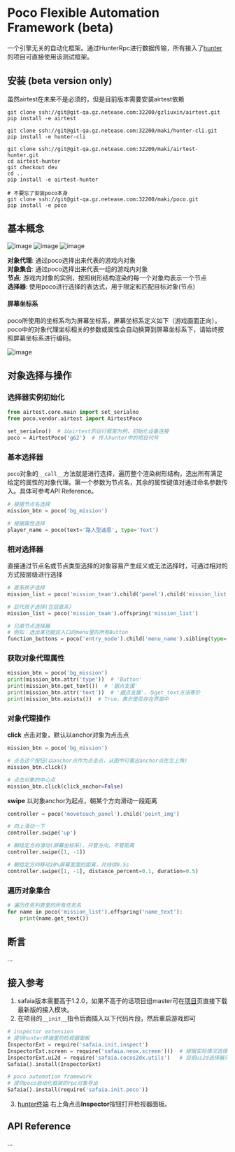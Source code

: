 # Poco Flexible Automation Framework (beta)

一个引擎无关的自动化框架。通过HunterRpc进行数据传输，所有接入了[hunter](http://hunter.nie.netease.com)的项目可直接使用该测试框架。

## 安装 (beta version only)

虽然airtest在未来不是必须的，但是目前版本需要安装airtest依赖

```
git clone ssh://git@git-qa.gz.netease.com:32200/gzliuxin/airtest.git
pip install -e airtest

git clone ssh://git@git-qa.gz.netease.com:32200/maki/hunter-cli.git
pip install -e hunter-cli

git clone ssh://git@git-qa.gz.netease.com:32200/maki/airtest-hunter.git
cd airtest-hunter
git checkout dev
cd ..
pip install -e airtest-hunter

# 不要忘了安装poco本身
git clone ssh://git@git-qa.gz.netease.com:32200/maki/poco.git
pip install -e poco
```

## 基本概念

![image](http://init.nie.netease.com/images/hunter/inspector/hunter-inspector.png)
![image](http://init.nie.netease.com/images/hunter/inspector/hunter-inspector-text-attribute.png)
![image](http://init.nie.netease.com/images/hunter/inspector/hunter-inspector-hierarchy-search.png)


**对象代理**: 通过poco选择出来代表的游戏内对象  
**对象集合**: 通过poco选择出来代表一组的游戏内对象  
**节点**: 游戏内对象的实例，按照树形结构渲染的每一个对象均表示一个节点  
**选择器**: 使用poco进行选择的表达式，用于限定和匹配目标对象(节点)  

#### 屏幕坐标系

poco所使用的坐标系均为屏幕坐标系，屏幕坐标系定义如下（游戏画面正向）。poco中的对象代理坐标相关的参数或属性会自动换算到屏幕坐标系下，请始终按照屏幕坐标系进行编码。

![image](http://init.nie.netease.com/images/hunter/inspector/screen-coordinate-system.jpg)

## 对象选择与操作

### 选择器实例初始化

```python
from airtest.core.main import set_serialno
from poco.vendor.airtest import AirtestPoco

set_serialno()  # 以airtest的运行框架为例，初始化设备连接
poco = AirtestPoco('g62')  # 传入hunter中的项目代号
```

### 基本选择器

`poco`对象的`__call__`方法就是进行选择，遍历整个渲染树形结构，选出所有满足给定的属性的对象代理。第一个参数为节点名，其余的属性键值对通过命名参数传入。具体可参考API Reference。

```python
# 根据节点名选择
mission_btn = poco('bg_mission')

# 根据属性选择
player_name = poco(text='路人型迪恩', type='Text')
```

### 相对选择器

直接通过节点名或节点类型选择的对象容易产生歧义或无法选择时，可通过相对的方式按层级进行选择

```python
# 直系孩子选择
mission_list = poco('mission_team').child('panel').child('mission_list')

# 后代孩子选择(包括直系)
mission_list = poco('mission_team').offspring('mission_list')

# 兄弟节点选择器
# 例如：选出某功能区入口的menu里的所有Button
function_buttons = poco('entry_node').child('menu_name').sibling(type='Button')
```

### 获取对象代理属性

```python
mission_btn = poco('bg_mission')
print(mission_btn.attr('type'))  # 'Button'
print(mission_btn.get_text())  # '据点支援'
print(mission_btn.attr('text'))  # '据点支援'，与get_text方法等价
print(mission_btn.exists())  # True，表示是否存在界面中
```

### 对象代理操作

**click** 点击对象，默认以anchor对象为点击点

```python
mission_btn = poco('bg_mission')

# 点击这个按钮(以anchor点作为点击点，从图中可看出anchor点在左上角)
mission_btn.click()    

# 点击对象的中心点
mission_btn.click(click_anchor=False) 
```

**swipe** 以对象anchor为起点，朝某个方向滑动一段距离

```python
controller = poco('movetouch_panel').child('point_img')

# 向上滑动一下
controller.swipe('up')

# 朝给定方向滑动(屏幕坐标系)，只管方向，不管距离
controller.swipe([1, -1])

# 朝给定方向移动10%屏幕宽度的距离，并持续0.5s
controller.swipe([1, -1], distance_percent=0.1, duration=0.5)
```

### 遍历对象集合

```python
# 遍历任务列表里的所有任务名
for name in poco('mission_list').offspring('name_text'):
    print(name.get_text())
```

## 断言

...

## 接入参考

1. safaia版本需要高于1.2.0，如果不高于的话项目组master可在[项目](http://hunter.nie.netease.com/mywork/project#/)页直接下载最新版的接入模块。
1. 在项目的`__init__`指令后面插入以下代码片段，然后重启游戏即可

```python
# inspector extension
# 提供hunter终端里的检视器面板
InspectorExt = require('safaia.init.inspect')
InspectorExt.screen = require('safaia.neox.screen')()  # 根据实际情况选择neox/messiah
InspectorExt.ui2d = require('safaia.cocos2dx.utils')   # 目前ui2d选择器只实现了cocosui，其他的ui框架可另外单独实现
Safaia().install(InspectorExt)

# poco automation framework
# 提供poco自动化框架的rpc对象导出
Safaia().install(require('safaia.init.poco'))
```

3. [hunter终端](http://hunter.nie.netease.com) 右上角点击**Inspector**按钮打开检视器面板。


## API Reference

...
